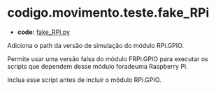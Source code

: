 <a id="codigo-movimento-teste-fake-rpi"></a>

# codigo.movimento.teste.fake_RPi

* **code:**
  [fake_RPi.py](../../../../codigo/movimento/teste/fake_RPi.py)

<a id="module-codigo.movimento.teste.fake_RPi"></a>

Adiciona o path da versão de simulação do módulo RPi.GPIO.

Permite usar uma versão falsa do módulo FRPi.GPIO para executar
os scripts que dependem desse módulo foradeuma Raspberry Pi.

Inclua esse script antes de incluir o módulo RPi.GPIO.
